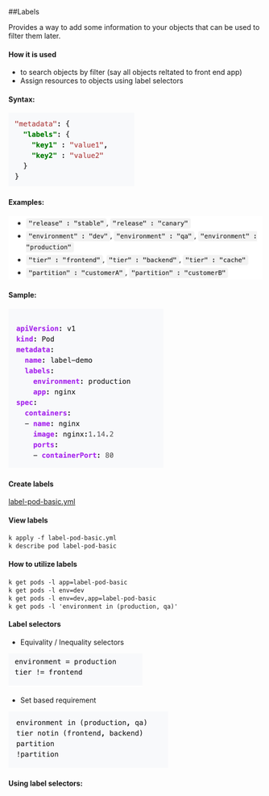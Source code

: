 ##Labels

Provides a way to add some information to your objects that can be used to filter them later. 

#### How it is used
- to search objects by filter (say all objects reltated to front end app)
- Assign resources to objects using label selectors

#### Syntax:
![](.readme_images/2c9758f1.png)

#### Examples:
![](.readme_images/bfc77a10.png)

#### Sample:
![](.readme_images/417fd9c6.png)

#### Create labels
[label-pod-basic.yml](label-pod-basic.yml)

#### View labels 
```shell script
k apply -f label-pod-basic.yml
k describe pod label-pod-basic
```

#### How to utilize labels
```shell script
k get pods -l app=label-pod-basic
k get pods -l env=dev
k get pods -l env=dev,app=label-pod-basic
k get pods -l 'environment in (production, qa)'

```


#### Label selectors

* Equivality / Inequality selectors

![](.readme_images/655b543d.png)

* Set based requirement

![](.readme_images/979125c5.png)

#### Using label selectors:

